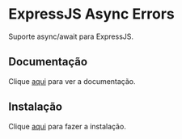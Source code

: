 # ExpressJS Async Errors

Suporte async/await para ExpressJS.

## Documentação

Clique [aqui](https://github.com/davidbanham/express-async-errors) para ver a documentação.

## Instalação

Clique [aqui](https://www.npmjs.com/package/express-async-errors) para fazer a instalação.
